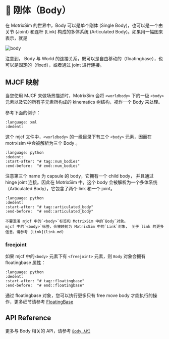 # 🤖 刚体（Body）

在 MotrixSim 的世界中，Body 可以是单个刚体 (Single Body)，也可以是一个由关节 (Joint) 和连杆 (Link) 构成的多体系统 (Articulated Body)。如果用一幅图来表示，就是

![body](/_static/images/body.png)

注意到， Body 与 World 的连接关系，既可以是自由移动的（floatingbase），也可以是固定的（fixed），或者通过 joint 进行连接。

## MJCF 映射

当您使用 MJCF 来做场景描述时，MotrixSim 会将 `<worldbody>` 下的一级 `<body>` 元素以及它的所有子元素所构成的 kinematics 树结构，视作一个 Body 来处理。

参考下面的例子：

```{literalinclude} ../../../../examples/assets/body.xml
:language: xml
:dedent:
```

这个 mjcf 文件中，`<worldbody>` 的一级目录下有三个 `<body>` 元素，因而在 motrxisim 中会被解析为三个 Body 。

```{literalinclude} ../../../../examples/body.py
:language: python
:dedent:
:start-after: "# tag::num_bodies"
:end-before:  "# end::num_bodies"
```

注意第三个 name 为 capsule 的 body，它拥有一个 child body， 并且通过 hinge joint 连接。因此在 MotrixSim 中，这个 body 会被解析为一个多体系统（Articulated Body），它包含了两个 link 和一个 joint。

```{literalinclude} ../../../../examples/body.py
:language: python
:dedent:
:start-after: "# tag::articulated_body"
:end-before:  "# end::articulated_body"

```

```{note}
不要混淆 mjcf 中的`<body>`标签和 MotrixSim 中的`Body`对象。
mjcf 中的`<body>`标签，会被映射为 MotrixSim 中的`Link`对象， 关于 link 的更多信息，请参考 [Link](link.md)
```

### freejoint

如果 mjcf 中的`<body>` 元素下有 `<freejoint>` 元素，则 `Body` 对象会拥有 floatingbase 属性：

```{literalinclude} ../../../../examples/body.py
:language: python
:dedent:
:start-after: "# tag::floatingbase"
:end-before:  "# end::floatingbase"
```

通过 floatingbase 对象，您可以执行更多只有 free move body 才能执行的操作，更多细节请参考 [FloatingBase](floating_base.md)

## API Reference

更多与 Body 相关的 API，请参考 [`Body API`]

[`Body API`]: motrixsim.Body
